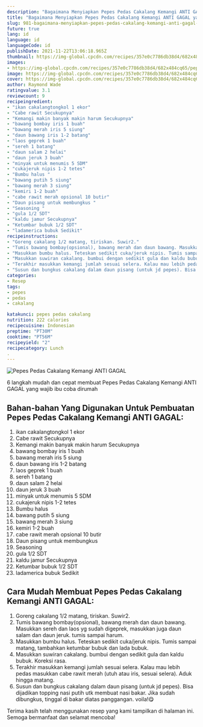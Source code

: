 ```yaml
---
description: "Bagaimana Menyiapkan Pepes Pedas Cakalang Kemangi ANTI GAGAL yang Enak Banget"
title: "Bagaimana Menyiapkan Pepes Pedas Cakalang Kemangi ANTI GAGAL yang Enak Banget"
slug: 981-bagaimana-menyiapkan-pepes-pedas-cakalang-kemangi-anti-gagal-yang-enak-banget
future: true
lang: id
language: id
languageCode: id
publishDate: 2021-11-22T13:06:18.965Z 
thumbnail: https://img-global.cpcdn.com/recipes/357e0c7786db38d4/682x484cq65/pepes-pedas-cakalang-kemangi-anti-gagal-foto-resep-utama.png
images:
- https://img-global.cpcdn.com/recipes/357e0c7786db38d4/682x484cq65/pepes-pedas-cakalang-kemangi-anti-gagal-foto-resep-utama.png
image: https://img-global.cpcdn.com/recipes/357e0c7786db38d4/682x484cq65/pepes-pedas-cakalang-kemangi-anti-gagal-foto-resep-utama.png
cover: https://img-global.cpcdn.com/recipes/357e0c7786db38d4/682x484cq65/pepes-pedas-cakalang-kemangi-anti-gagal-foto-resep-utama.png
author: Raymond Wade
ratingvalue: 3.1
reviewcount: 9
recipeingredient:
- "ikan cakalangtongkol 1 ekor"
- "Cabe rawit Secukupnya"
- "Kemangi makin banyak makin harum Secukupnya"
- "bawang bombay iris 1 buah"
- "bawang merah iris 5 siung"
- "daun bawang iris 1-2 batang"
- "laos geprek 1 buah"
- "sereh 1 batang"
- "daun salam 2 helai"
- "daun jeruk 3 buah"
- "minyak untuk menumis 5 SDM"
- "cukajeruk nipis 1-2 tetes"
- "Bumbu halus "
- "bawang putih 5 siung"
- "bawang merah 3 siung"
- "kemiri 1-2 buah"
- "cabe rawit merah opsional 10 butir"
- "Daun pisang untuk membungkus "
- "Seasoning "
- "gula 1/2 SDT"
- "kaldu jamur Secukupnya"
- "Ketumbar bubuk 1/2 SDT"
- "ladamerica bubuk Sedikit"
recipeinstructions:
- "Goreng cakalang 1/2 matang, tiriskan. Suwir2."
- "Tumis bawang bombay(opsional), bawang merah dan daun bawang. Masukkan sereh dan laos yg sudah digeprek, masukkan juga daun salam dan daun jeruk. tumis sampai harum."
- "Masukkan bumbu halus. Teteskan sedikit cuka/jeruk nipis. Tumis sampai matang, tambahkan ketumbar bubuk dan lada bubuk."
- "Masukkan suwiran cakalang. bumbui dengan sedikit gula dan kaldu bubuk. Koreksi rasa."
- "Terakhir masukkan kemangi jumlah sesuai selera. Kalau mau lebih pedas masukkan cabe rawit merah (utuh atau iris, sesuai selera). Aduk hingga matang."
- "Susun dan bungkus cakalang dalam daun pisang (untuk jd pepes). Bisa dijadikan topping nasi putih utk membuat nasi bakar. Jika sudah dibungkus, tinggal di bakar diatas panggangan. voila!😋"
categories:
- Resep
tags:
- pepes
- pedas
- cakalang

katakunci: pepes pedas cakalang 
nutrition: 222 calories
recipecuisine: Indonesian
preptime: "PT30M"
cooktime: "PT56M"
recipeyield: "2"
recipecategory: Lunch
. 
---
```



![Pepes Pedas Cakalang Kemangi ANTI GAGAL](https://img-global.cpcdn.com/recipes/357e0c7786db38d4/682x484cq65/pepes-pedas-cakalang-kemangi-anti-gagal-foto-resep-utama.png)

6 langkah mudah dan cepat membuat  Pepes Pedas Cakalang Kemangi ANTI GAGAL yang wajib ibu coba dirumah

<!--inarticleads1-->

## Bahan-bahan Yang Digunakan Untuk Pembuatan Pepes Pedas Cakalang Kemangi ANTI GAGAL:

1. ikan cakalangtongkol 1 ekor
1. Cabe rawit Secukupnya
1. Kemangi makin banyak makin harum Secukupnya
1. bawang bombay iris 1 buah
1. bawang merah iris 5 siung
1. daun bawang iris 1-2 batang
1. laos geprek 1 buah
1. sereh 1 batang
1. daun salam 2 helai
1. daun jeruk 3 buah
1. minyak untuk menumis 5 SDM
1. cukajeruk nipis 1-2 tetes
1. Bumbu halus 
1. bawang putih 5 siung
1. bawang merah 3 siung
1. kemiri 1-2 buah
1. cabe rawit merah opsional 10 butir
1. Daun pisang untuk membungkus 
1. Seasoning 
1. gula 1/2 SDT
1. kaldu jamur Secukupnya
1. Ketumbar bubuk 1/2 SDT
1. ladamerica bubuk Sedikit



<!--inarticleads2-->

## Cara Mudah Membuat Pepes Pedas Cakalang Kemangi ANTI GAGAL:

1. Goreng cakalang 1/2 matang, tiriskan. Suwir2.
1. Tumis bawang bombay(opsional), bawang merah dan daun bawang. Masukkan sereh dan laos yg sudah digeprek, masukkan juga daun salam dan daun jeruk. tumis sampai harum.
1. Masukkan bumbu halus. Teteskan sedikit cuka/jeruk nipis. Tumis sampai matang, tambahkan ketumbar bubuk dan lada bubuk.
1. Masukkan suwiran cakalang. bumbui dengan sedikit gula dan kaldu bubuk. Koreksi rasa.
1. Terakhir masukkan kemangi jumlah sesuai selera. Kalau mau lebih pedas masukkan cabe rawit merah (utuh atau iris, sesuai selera). Aduk hingga matang.
1. Susun dan bungkus cakalang dalam daun pisang (untuk jd pepes). Bisa dijadikan topping nasi putih utk membuat nasi bakar. Jika sudah dibungkus, tinggal di bakar diatas panggangan. voila!😋




Terima kasih telah menggunakan resep yang kami tampilkan di halaman ini. Semoga bermanfaat dan selamat mencoba!
